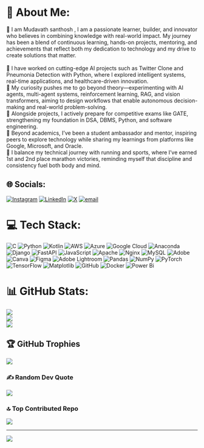 # 💫 About Me:
🌟 I am Mudavath santhosh , I am a passionate learner, builder, and innovator who believes in combining knowledge with real-world impact. My journey has been a blend of continuous learning, hands-on projects, mentoring, and achievements that reflect both my dedication to technology and my drive to create solutions that matter.<br><br>🔹 I have worked on cutting-edge AI projects such as Twitter Clone and Pneumonia Detection with Python, where I explored intelligent systems, real-time applications, and healthcare-driven innovation.<br>🔹 My curiosity pushes me to go beyond theory—experimenting with AI agents, multi-agent systems, reinforcement learning, RAG, and vision transformers, aiming to design workflows that enable autonomous decision-making and real-world problem-solving.<br>🔹 Alongside projects, I actively prepare for competitive exams like GATE, strengthening my foundation in DSA, DBMS, Python, and software engineering.<br>🔹 Beyond academics, I’ve been a student ambassador and mentor, inspiring peers to explore technology while sharing my learnings from platforms like Google, Microsoft, and Oracle.<br>🔹 I balance my technical journey with running and sports, where I’ve earned 1st and 2nd place marathon victories, reminding myself that discipline and consistency fuel both body and mind.


## 🌐 Socials:
[![Instagram](https://img.shields.io/badge/Instagram-%23E4405F.svg?logo=Instagram&logoColor=white)](https://instagram.com/mr_santu610) [![LinkedIn](https://img.shields.io/badge/LinkedIn-%230077B5.svg?logo=linkedin&logoColor=white)](https://linkedin.com/in/https://www.linkedin.com/public-profile/settings?trk=d_flagship3_profile_self_view_public_profile&lipi=urn%3Ali%3Apage%3Ad_flagship3_profile_view_base%3B9oROTS0jSCuuR7W9tzdExw%3D%3D) [![X](https://img.shields.io/badge/X-black.svg?logo=X&logoColor=white)](https://x.com/https://x.com/logout) [![email](https://img.shields.io/badge/Email-D14836?logo=gmail&logoColor=white)](mailto:mudavathsanthosh001@gmail.com) 

# 💻 Tech Stack:
![C](https://img.shields.io/badge/c-%2300599C.svg?style=flat-square&logo=c&logoColor=white) ![Python](https://img.shields.io/badge/python-3670A0?style=flat-square&logo=python&logoColor=ffdd54) ![Kotlin](https://img.shields.io/badge/kotlin-%237F52FF.svg?style=flat-square&logo=kotlin&logoColor=white) ![AWS](https://img.shields.io/badge/AWS-%23FF9900.svg?style=flat-square&logo=amazon-aws&logoColor=white) ![Azure](https://img.shields.io/badge/azure-%230072C6.svg?style=flat-square&logo=microsoftazure&logoColor=white) ![Google Cloud](https://img.shields.io/badge/GoogleCloud-%234285F4.svg?style=flat-square&logo=google-cloud&logoColor=white) ![Anaconda](https://img.shields.io/badge/Anaconda-%2344A833.svg?style=flat-square&logo=anaconda&logoColor=white) ![Django](https://img.shields.io/badge/django-%23092E20.svg?style=flat-square&logo=django&logoColor=white) ![FastAPI](https://img.shields.io/badge/FastAPI-005571?style=flat-square&logo=fastapi) ![JavaScript](https://img.shields.io/badge/javascript-%23323330.svg?style=flat-square&logo=javascript&logoColor=%23F7DF1E) ![Apache](https://img.shields.io/badge/apache-%23D42029.svg?style=flat-square&logo=apache&logoColor=white) ![Nginx](https://img.shields.io/badge/nginx-%23009639.svg?style=flat-square&logo=nginx&logoColor=white) ![MySQL](https://img.shields.io/badge/mysql-4479A1.svg?style=flat-square&logo=mysql&logoColor=white) ![Adobe](https://img.shields.io/badge/adobe-%23FF0000.svg?style=flat-square&logo=adobe&logoColor=white) ![Canva](https://img.shields.io/badge/Canva-%2300C4CC.svg?style=flat-square&logo=Canva&logoColor=white) ![Figma](https://img.shields.io/badge/figma-%23F24E1E.svg?style=flat-square&logo=figma&logoColor=white) ![Adobe Lightroom](https://img.shields.io/badge/Adobe%20Lightroom-31A8FF.svg?style=flat-square&logo=Adobe%20Lightroom&logoColor=white) ![Pandas](https://img.shields.io/badge/pandas-%23150458.svg?style=flat-square&logo=pandas&logoColor=white) ![NumPy](https://img.shields.io/badge/numpy-%23013243.svg?style=flat-square&logo=numpy&logoColor=white) ![PyTorch](https://img.shields.io/badge/PyTorch-%23EE4C2C.svg?style=flat-square&logo=PyTorch&logoColor=white) ![TensorFlow](https://img.shields.io/badge/TensorFlow-%23FF6F00.svg?style=flat-square&logo=TensorFlow&logoColor=white) ![Matplotlib](https://img.shields.io/badge/Matplotlib-%23ffffff.svg?style=flat-square&logo=Matplotlib&logoColor=black) ![GitHub](https://img.shields.io/badge/github-%23121011.svg?style=flat-square&logo=github&logoColor=white) ![Docker](https://img.shields.io/badge/docker-%230db7ed.svg?style=flat-square&logo=docker&logoColor=white) ![Power Bi](https://img.shields.io/badge/power_bi-F2C811?style=flat-square&logo=powerbi&logoColor=black)
# 📊 GitHub Stats:
![](https://github-readme-stats.vercel.app/api?username=mudavathsanthosh610&theme=transparent&hide_border=true&include_all_commits=false&count_private=false)<br/>
![](https://nirzak-streak-stats.vercel.app/?user=mudavathsanthosh610&theme=transparent&hide_border=true)<br/>
![](https://github-readme-stats.vercel.app/api/top-langs/?username=mudavathsanthosh610&theme=transparent&hide_border=true&include_all_commits=false&count_private=false&layout=compact)

## 🏆 GitHub Trophies
![](https://github-profile-trophy.vercel.app/?username=mudavathsanthosh610&theme=radical&no-frame=true&no-bg=false&margin-w=4)

### ✍️ Random Dev Quote
![](https://quotes-github-readme.vercel.app/api?type=horizontal&theme=radical)

### 🔝 Top Contributed Repo
![](https://github-contributor-stats.vercel.app/api?username=mudavathsanthosh610&limit=5&theme=dark&combine_all_yearly_contributions=true)

---
[![](https://visitcount.itsvg.in/api?id=mudavathsanthosh610&icon=0&color=0)](https://visitcount.itsvg.in)

<!-- Proudly created with GPRM ( https://gprm.itsvg.in ) -->
